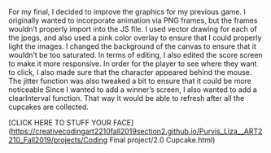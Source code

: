 For my final, I decided to improve the graphics for my previous game. I originally wanted to incorporate animation via PNG frames, but the frames wouldn’t properly import into the JS file. I used vector drawing for each of the jpegs, and also used a pink color overlay to ensure that I could properly light the images. I changed the background of the canvas to ensure that it wouldn’t be too saturated. 
In terms of editing, I also edited the score screen to make it more responsive. In order for the player to see where they want to click, I also made sure that the character appeared behind the mouse. The jitter function was also tweaked a bit to ensure that it could be more noticeable
Since I wanted to add a winner’s screen, I also wanted to add a clearInterval function. That way it would be able to refresh after all the cupcakes are collected.   



[CLICK HERE TO STUFF YOUR FACE](https://creativecodingart2210fall2019section2.github.io/Purvis_Liza__ART2210_Fall2019/projects/Coding Final project/2.0 Cupcake.html)
